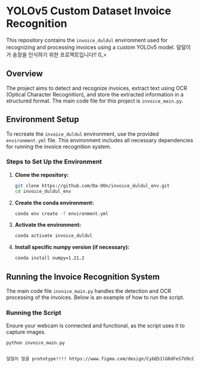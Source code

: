 # YOLOv5 Custom Dataset Invoice Recognition

This repository contains the `invoice_duldul` environment used for recognizing and processing invoices using a custom YOLOv5 model. 덜덜이가 송장을 인식하기 위한 프로젝트입니다!! 0_<

## Overview

The project aims to detect and recognize invoices, extract text using OCR (Optical Character Recognition), and store the extracted information in a structured format. The main code file for this project is `invoice_main.py`.

## Environment Setup

To recreate the `invoice_duldul` environment, use the provided `environment.yml` file. This environment includes all necessary dependencies for running the invoice recognition system.

### Steps to Set Up the Environment

1. **Clone the repository:**

    ```bash
    git clone https://github.com/Da-OOn/invoice_duldul_env.git
    cd invoice_duldul_env
    ```

2. **Create the conda environment:**

    ```bash
    conda env create -f environment.yml
    ```

3. **Activate the environment:**

    ```bash
    conda activate invoice_duldul
    ```

4. **Install specific numpy version (if necessary):**

    ```bash
    conda install numpy=1.21.2
    ```

## Running the Invoice Recognition System

The main code file `invoice_main.py` handles the detection and OCR processing of the invoices. Below is an example of how to run the script.

### Running the Script

Ensure your webcam is connected and functional, as the script uses it to capture images.

```bash
python invoice_main.py


덜덜이 얼굴 prototype!!!! https://www.figma.com/design/CybQ51lG0dFeS7U9cCacEs/%EB%8D%9C%EB%8D%9C%EC%9D%B4-GUI-design_oon?node-id=0-1&t=Og1gYvbETUT9NLJh-0
